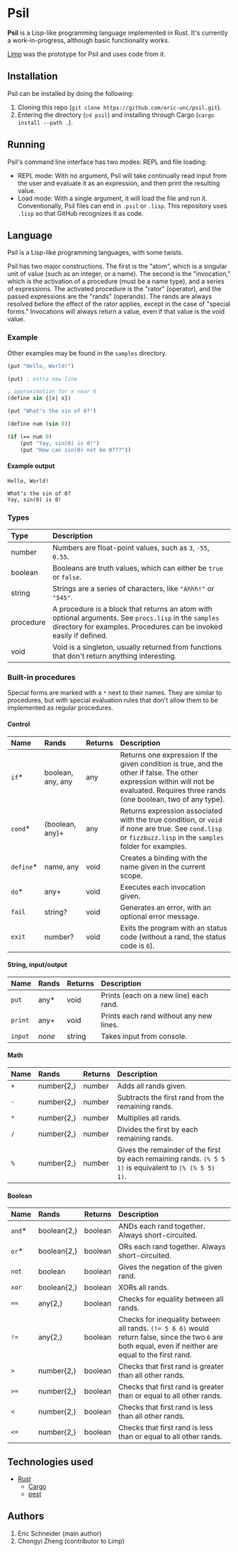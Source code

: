 # Psil
**Psil** is a Lisp-like programming language implemented in Rust. It's currently a work-in-progress, although basic functionality works.

[Limp](https://github.com/eric-unc/limp) was the prototype for Psil and uses code from it.

## Installation
Psil can be installed by doing the following:
1. Cloning this repo (`git clone https://github.com/eric-unc/psil.git`).
2. Entering the directory (`cd psil`) and installing through Cargo (`cargo install --path .`).

## Running
Psil's command line interface has two modes: REPL and file loading:
* REPL mode: With no argument, Psil will take continually read input from the user and evaluate it as an expression, and then print the resulting value.
* Load mode: With a single argument, it will load the file and run it. Conventionally, Psil files can end in `.psil` or `.lisp`. This repository uses `.lisp` so that GitHub recognizes it as code.

## Language
Psil is a Lisp-like programming languages, with some twists.

Psil has two major constructions. The first is the "atom", which is a singular unit of value (such as an integer, or a name). The second is the "invocation," which is the activation of a procedure (must be a name type), and a series of expressions. The activated procedure is the "rator" (operator), and the passed expressions are the "rands" (operands). The rands are always resolved before the effect of the rator applies, except in the case of "special forms." Invocations will always return a value, even if that value is the void value.

### Example
Other examples may be found in the `samples` directory.
```lisp
(put "Hello, World!")

(put) ; extra new line

; approximation for x near 0
(define sin {|x| x})

(put "What's the sin of 0?")

(define num (sin 0))

(if (== num 0)
	(put "Yay, sin(0) is 0!")
	(put "How can sin(0) not be 0???"))
```

#### Example output
```
Hello, World!

What's the sin of 0?
Yay, sin(0) is 0!
```

### Types
| Type | Description
| :------ | :------
| number | Numbers are float-point values, such as `3`, `-55`, `0.55`.
| boolean | Booleans are truth values, which can either be `true` or `false`.
| string | Strings are a series of characters, like `"Ahhh!"` or `"545"`.
| procedure | A procedure is a block that returns an atom with optional arguments. See `procs.lisp` in the `samples` directory for examples. Procedures can be invoked easily if defined.
| void | Void is a singleton, usually returned from functions that don't return anything interesting.

### Built-in procedures
Special forms are marked with a `*` next to their names. They are similar to procedures, but with special evaluation rules that don't allow them to be implemented as regular procedures.

#### Control
| Name | Rands | Returns | Description
| :------ | :------ | :------ | :------
| `if`* | boolean, any, any | any | Returns one expression if the given condition is true, and the other if false. The other expression within will not be evaluated. Requires three rands (one boolean, two of any type).
| `cond`* | (boolean, any)+ | any | Returns expression associated with the true condition, or `void` if none are true. See `cond.lisp` or `fizzbuzz.lisp` in the `samples` folder for examples.
| `define`* | name, any | void | Creates a binding with the name given in the current scope.
| `do`* | any+ | void | Executes each invocation given.
| `fail` | string? | void | Generates an error, with an optional error message.
| `exit` | number? | void | Exits the program with an status code (without a rand, the status code is `0`).

#### String, input/output
| Name | Rands | Returns | Description
| :------ | :------ | :------ | :------
| `put` | any* | void | Prints (each on a new line) each rand.
| `print` | any+ | void | Prints each rand without any new lines.
| `input` | _none_ | string | Takes input from console.

#### Math
| Name | Rands | Returns | Description
| :------ | :------ | :------ | :------
| `+` | number{2,} | number | Adds all rands given.
| `-` | number{2,} | number | Subtracts the first rand from the remaining rands.
| `*` | number{2,} | number | Multiplies all rands.
| `/` | number{2,} | number | Divides the first by each remaining rands.
| `%` | number{2,} | number | Gives the remainder of the first by each remaining rands. `(% 5 5 1)` is equivalent to `(% (% 5 5) 1)`.

#### Boolean
| Name | Rands | Returns | Description
| :------ | :------ | :------ | :------
| `and`* | boolean{2,} | boolean | ANDs each rand together. Always short-circuited.
| `or`* | boolean{2,} | boolean | ORs each rand together. Always short-circuited.
| `not` | boolean | boolean | Gives the negation of the given rand.
| `xor` | boolean{2,} | boolean | XORs all rands.
| `==` | any{2,} | boolean | Checks for equality between all rands.
| `!=` | any{2,} | boolean | Checks for inequality between all rands. `(!= 5 6 6)` would return false, since the two `6` are both equal, even if neither are equal to the first rand.
| `>` | number{2,} | boolean | Checks that first rand is greater than all other rands.
| `>=` | number{2,} | boolean | Checks that first rand is greater than or equal to all other rands.
| `<` | number{2,} | boolean | Checks that first rand is less than all other rands.
| `<=` | number{2,} | boolean | Checks that first rand is less than or equal to all other rands.

## Technologies used
* [Rust](https://github.com/rust-lang/rust)
    * [Cargo](https://github.com/rust-lang/cargo)
    * [pest](https://github.com/pest-parser/pest)

## Authors
1. Eric Schneider (main author)
2. Chongyi Zheng (contributor to Limp)
